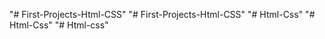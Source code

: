 "# First-Projects-Html-CSS" 
"# First-Projects-Html-CSS" 
"# Html-Css" 
"# Html-Css" 
"# Html-css" 
